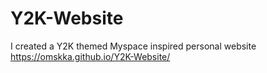 # Y2K-Website
I created a Y2K themed Myspace inspired personal website <br>
https://omskka.github.io/Y2K-Website/
